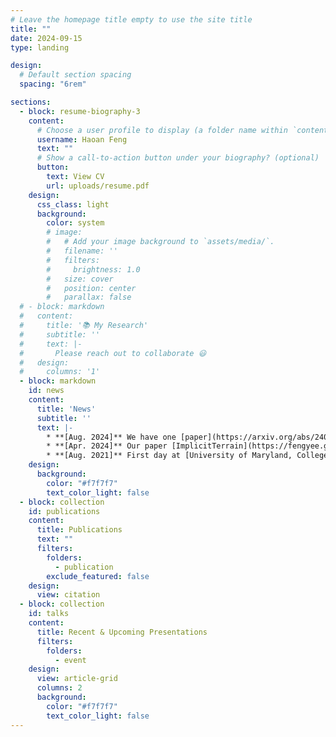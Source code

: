 ```yaml
---
# Leave the homepage title empty to use the site title
title: ""
date: 2024-09-15
type: landing

design:
  # Default section spacing
  spacing: "6rem"

sections:
  - block: resume-biography-3
    content:
      # Choose a user profile to display (a folder name within `content/authors/`)
      username: Haoan Feng
      text: ""
      # Show a call-to-action button under your biography? (optional)
      button:
        text: View CV
        url: uploads/resume.pdf
    design:
      css_class: light
      background:
        color: system
        # image:
        #   # Add your image background to `assets/media/`.
        #   filename: ''
        #   filters:
        #     brightness: 1.0
        #   size: cover
        #   position: center
        #   parallax: false
  # - block: markdown
  #   content:
  #     title: '📚 My Research'
  #     subtitle: ''
  #     text: |-
  #       Please reach out to collaborate 😃
  #   design:
  #     columns: '1'
  - block: markdown
    id: news
    content:
      title: 'News'
      subtitle: ''
      text: |-
        * **[Aug. 2024]** We have one [paper](https://arxiv.org/abs/2409.06638) accepted as **Oral presentation** at [ACM SIGSPAITAL2024](https://sigspatial2024.sigspatial.org/) See you @Georgia 🎉
        * **[Apr. 2024]** Our paper [ImplicitTerrain](https://fengyee.github.io/implicit-terrain/) is accepted as **Oral presentation** at [INRV2024 (CVPR2024)](https://inrv.github.io/). See you @Seattle 🎉
        * **[Aug. 2021]** First day at [University of Maryland, College Park](https://www.umd.edu/), working with [Prof. Leila De Floriani](https://users.umiacs.umd.edu/~deflo/) 🎉
    design:
      background:
        color: "#f7f7f7"
        text_color_light: false
  - block: collection
    id: publications
    content:
      title: Publications
      text: ""
      filters:
        folders:
          - publication
        exclude_featured: false
    design:
      view: citation
  - block: collection
    id: talks
    content:
      title: Recent & Upcoming Presentations
      filters:
        folders:
          - event
    design:
      view: article-grid
      columns: 2
      background:
        color: "#f7f7f7"
        text_color_light: false
---
```

